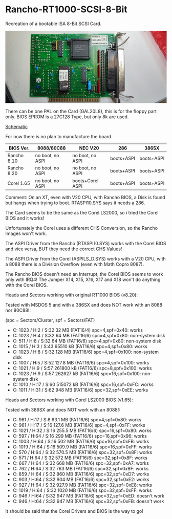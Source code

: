 # Rancho-RT1000-SCSI-8-Bit
Recreation of a bootable ISA 8-Bit SCSI Card.

![](pics/RT1000-Front.jpg)

There can be one PAL on the Card (GAL20L8), this is for the floppy part only.
BIOS EPROM is a 27C128 Type, but only 8k are used.

[Schematic](schematic/Rancho%20RT1000/pdf/Rancho%20RT1000%20SCSI%20Controller.pdf)

For now there is no plan to manufacture the board.


| BIOS Ver.   |   8088/80C88        |    NEC V20       |   286      |  386SX     |
|-------------|---------------------|------------------|------------|------------|
| Rancho 8.10 | no boot, no ASPI    | no boot, no ASPI | boots+ASPI | boots+ASPI |
| Rancho 8.20 | no boot, no ASPI    | no boot, no ASPI | boots+ASPI | boots+ASPI |
| Corel 1.65  | no boot, no ASPI    | boots+Corel ASPI | boots+ASPI | boots+ASPI |


Comment: On an XT, even with V20 CPU, with Rancho BIOS, a Disk is found but hangs when trying to boot. RTASPI10.SYS says it needs a 286.

The Card seems to be the same as the Corel LS2000, so i tried the Corel BIOS and it works!

Unfortunately the Corel uses a different CHS Conversion, so the Rancho Images won't work.

The ASPI Driver from the Rancho (RTASPI10.SYS) works with the Corel BIOS and vice versa, BUT they need the correct CHS Values!

The ASPI Driver from the Corel (ASPILS_D.SYS) works with a V20 CPU, with a 8088 there is a Division Overflow (even with Math Copro 8087).

The Rancho BIOS doesn't need an Interrupt, the Corel BIOS seems to work only with IRQ4!
The Jumper X14, X15, X16, X17 and X18 won't do anything with the Corel BIOS.

Heads and Sectors working with original RT1000 BIOS (v8.20):

Tested with MSDOS 5 and with a 386SX and does NOT work with an 8088 nor 80C88!:

(spc = Sectors/Cluster, spf = Sectors/FAT)

* C: 1023 / H:2  / S:32 32 MB (FAT16/4) spc=4,spf=0x40: works
* C: 1023 / H:4  / S:32 64 MB (FAT16/6) spc=4,spf=0x80: non-system disk
* C:  511 / H:8  / S:32 64 MB (FAT16/6) spc=4,spf=0x80: non-system disk
* C: 1015 / H:3  / S:43 65510 kB (FAT16/6) spc=4,spf=0x80: works
* C: 1023 / H:8  / S:32 128 MB (FAT16/6) spc=4,spf=0x100: non-system disk
* C: 1007 / H:5  / S:52 127.8 MB (FAT16/6) spc=4,spf=0x100: works
* C: 1021 / H:9  / S:57 261800 kB (FAT16/6) spc=8,spf=0x100: works
* C: 1023 / H:9  / S:57 262627 kB (FAT16/6) spc=16,spf=0x100: non-system disk
* C: 1010 / H:17  / S:60 515072 kB (FAT16/6) spc=16,spf=0xFC: works
* C: 1011 / H:31  / S:62 948 MB (FAT16/6) spc=32,spf=0xEE: works

Heads and Sectors working with Corel LS2000 BIOS (v1.65):

Tested with 386SX and does NOT work with an 8088!:

* C:  961 / H:17 / S:8 63.1 MB (FAT16/6) spc=4,spf=0x80: works
* C:  961 / H:17 / S:16 127.6 MB (FAT16/6) spc=4,spf=0xFF: works
* C: 1021 / H:32 / S:16 255.5 MB (FAT16/6) spc=16,spf=0x80: works
* C:  597 / H:64 / S:16 299 MB (FAT16/6) spc=16,spf=0x96: works
* C: 1003 / H:64 / S:16 502 MB (FAT16/6) spc=16,spf=0xFB: works
* C: 1019 / H:64 / S:16 509.9 MB (FAT16/6) spc=16,spf=0xFF: works
* C:  570 / H:64 / S:32 570.5 MB (FAT16/6) spc=32,spf=0x8F: works
* C:  571 / H:64 / S:32 572 MB (FAT16/6) spc=32,spf=0x8F: works
* C:  667 / H:64 / S:32 668 MB (FAT16/6) spc=32,spf=0xA7: works
* C:  762 / H:64 / S:32 763 MB (FAT16/6) spc=32,spf=0xBF: works
* C:  859 / H:64 / S:32 860 MB (FAT16/6) spc=32,spf=0xD7: works
* C:  903 / H:64 / S:32 904 MB (FAT16/6) spc=32,spf=0xE2: works
* C:  927 / H:64 / S:32 927.9 MB (FAT16/6) spc=32,spf=0xE8: works
* C: 1019 / H:64 / S:32 1020 MB (FAT16/6) spc=32,spf=0xFF: works
* C:  946 / H:64 / S:32 947 MB (FAT16/6) spc=32,spf=0xED: doesn't work
* C:  946 / H:64 / S:32 947 MB (FAT16/6) spc=32,spf=0xFB: doesn't work

It should be said that the Corel Drivers and BIOS is the way to go!
